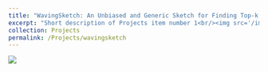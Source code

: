 ```yaml
---
title: "WavingSketch: An Unbiased and Generic Sketch for Finding Top-k Items in Data Streams"
excerpt: "Short description of Projects item number 1<br/><img src='/images/500x300.png'>"
collection: Projects
permalink: /Projects/wavingsketch
---
```

<img src='/images/500x300.png'>